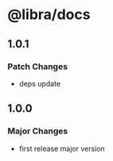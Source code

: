 # @libra/docs

## 1.0.1

### Patch Changes

- deps update

## 1.0.0

### Major Changes

- first release major version
